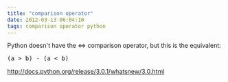 ```yaml
---
title: "comparison operator"
date: 2012-03-13 06:04:10
tags: comparison operator python
---
```


<p>
Python doesn't have the <=> comparison operator, but this is the equivalent:

<pre>
(a > b) - (a < b)
</pre>

<p>
<a href="http://docs.python.org/release/3.0.1/whatsnew/3.0.html">http://docs.python.org/release/3.0.1/whatsnew/3.0.html</a>

</p>
